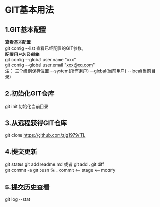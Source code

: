 # GIT基本用法
## 1.GIT基本配置
**查看基本配置**  
git config --list 查看已经配置的GIT参数。  
**配置用户名及邮箱**    
git config --global user.name "xxx"  
git config --global user.email "xxx@qq.com"  
注： 三个级别保存位置 --system(所有用户) --global(当前用户) --local(当前目录)  

## 2.初始化GIT仓库  
git init 初始化当前目录  

## 3.从远程获得GIT仓库  
git clone https://github.com/zjg1979/ITL

## 4.提交更新 
git status
git add readme.md 或者 git add .
git diff  
git commit -a
git push
注：commit <-- stage <-- modify


## 5.提交历史查看
git log --stat




